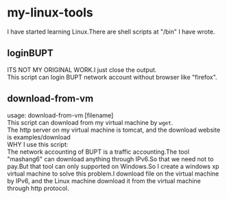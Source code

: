 # my-linux-tools
I have started learning Linux.There are shell scripts at "/bin" I have wrote.
## loginBUPT
ITS NOT MY ORIGINAL WORK.I just close the output.  
This script can login BUPT network account without browser like "firefox".
## download-from-vm
usage: download-from-vm [filename]  
This script can download from my virtual machine by `wget`.  
The http server on my virtual machine is tomcat, and the download website is examples/download  
WHY I use this script:  
The network accounting of BUPT is a traffic accounting.The tool "mashang6" can download anything through IPv6.So that we need not  to pay.But that tool can only supported on Windows.So I create a windows xp virtual machine to solve this problem.I download file on the virtual machine by IPv6, and the Linux machine download it from the virtual machine through http protocol.
